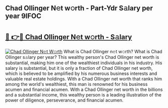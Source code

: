 ## Chad Ollinger N𝚎t w𝚘rth - Part-Ydr S𝚊lary per year 9lFOC

# <h2><a href="http://gc41rm.nevu.top/?p=Chad+Ollinger">🔗 👉🔴 Chad Ollinger N𝚎t w𝚘rth - S𝚊lary</a></h2>

[![Chad Ollinger N𝚎t W𝚘rth](https://i.imgur.com/Oavwk0R.jpeg)](http://gc41rm.nevu.top/?p=Chad+Ollinger)
What is Chad Ollinger n𝚎t w𝚘rth? What is Chad Ollinger s𝚊lary per year?
This wealthy person's Chad Ollinger net worth is substantial, making him one of the wealthiest individuals in his industry. His salary is substantial, but it is only a fraction of Chad Ollinger net worth, which is believed to be amplified by his numerous business interests and valuable real estate holdings. With a Chad Ollinger net worth that ranks him among the world's wealthiest, this man is renowned for his business acumen and financial acumen. With a Chad Ollinger net worth in the billions and a substantial income, this wealthy person is a leading illustration of the power of diligence, perseverance, and financial acumen.
